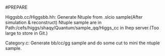 #PREPARE


Higgsbb.cc/Higgsbb.hh: Generate Ntuple from .slcio sample(After simulation & reconstruct)
    Ntuple sample are in Path:/cefs/higgs/shaqy/Quantum/sample_qq/Higgs_cc in Ihep server.(Too large to store in Git.)

Category.c: Generate bb/cc/gg sample and do some cut to mini the ntuple sample.
